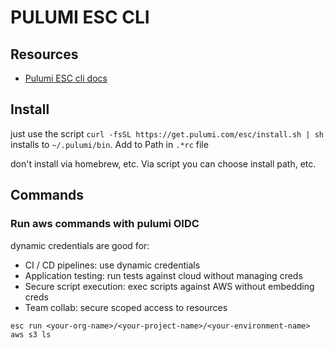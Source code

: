 # PULUMI ESC CLI

## Resources
- [Pulumi ESC cli docs](https://www.pulumi.com/docs/esc/cli/)

## Install
just use the script `curl -fsSL https://get.pulumi.com/esc/install.sh | sh`
installs to `~/.pulumi/bin`. Add to Path in `.*rc` file

don't install via homebrew, etc. Via script you can choose install path, etc.

## Commands

### Run aws commands with pulumi OIDC
dynamic credentials are good for:
- CI / CD pipelines: use dynamic credentials
- Application testing: run tests against cloud without managing creds
- Secure script execution: exec scripts against AWS without embedding creds
- Team collab: secure scoped access to resources

`esc run <your-org-name>/<your-project-name>/<your-environment-name> aws s3 ls`
